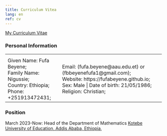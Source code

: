 ```yaml
---
title: Curriculum Vitea
lang: en
ref: cv
---
```


[My Curriculum Vitae](CV_FUFA_BEYENE.pdf)

### Personal Information
<table>
<tr>
<th>  </th>
<th> </th>
</tr>
<tr>
<td>
Given Name: Fufa Beyene; <br/>
Family Name: Nigussie; <br/>
Country: Ethiopia; <br/>
Phone: +251913472431;
  </td>
<td>
 Email: (fufa.beyene@aau.edu.et) or (fbbeyenefufa1@gmail.com); <br/>
Website: https://fufabeyene.github.io; <br/>
Sex: Male | Date of birth: 21/05/1986; <br/>
Religion: Christian;
   </td>
</tr>
</table>
  
### Position
March 2023-Now: Head of the Department of Mathematics
[Kotebe University of Education, Addis Ababa, Ethiopia,](www.kue.edu.et)
